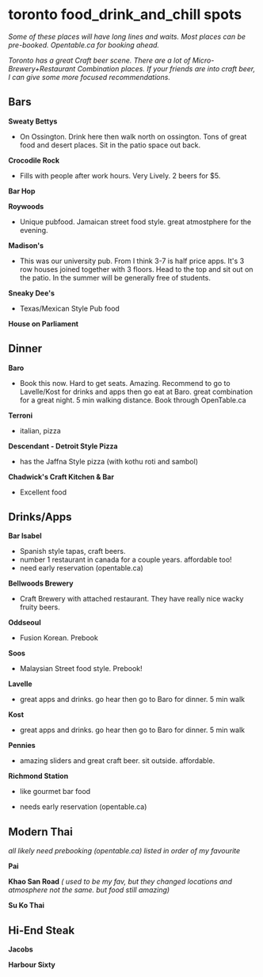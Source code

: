 # toronto food_drink_and_chill spots

*Some of these places will have long lines and waits. Most places can be pre-booked. Opentable.ca for booking ahead.* 

*Toronto has a great Craft beer scene. There are a lot of Micro-Brewery+Restaurant Combination places. If your friends are into craft beer, I can give some more focused recommendations.*



## Bars

**Sweaty Bettys**

- On Ossington. Drink here then walk north on ossington. Tons of great  food and desert places.  Sit in the patio space out back. 

**Crocodile Rock**

- Fills with people after work hours. Very Lively. 2 beers for $5.

**Bar Hop**

**Roywoods**

- Unique pubfood. Jamaican street food style. great atmostphere for the evening. 

**Madison's**

- This was our university pub. From I think 3-7 is half price apps. It's 3 row houses joined together with 3 floors. Head to the top and sit out on the patio. In the summer will be generally free of students.

**Sneaky Dee's**

- Texas/Mexican Style Pub food

**House on Parliament**



## Dinner

**Baro**

- Book this now. Hard to get seats. Amazing. Recommend to go to Lavelle/Kost for drinks and apps then go eat at Baro. great combination for a great night. 5 min walking distance.  Book through OpenTable.ca

**Terroni**

- italian, pizza

**Descendant - Detroit Style Pizza**

- has the Jaffna Style pizza (with kothu roti and sambol)

**Chadwick's Craft Kitchen & Bar**

- Excellent food



## Drinks/Apps 

**Bar Isabel** 

- Spanish style tapas, craft beers.
- number 1 restaurant in canada for a couple years. affordable too!
- need early reservation (opentable.ca)

**Bellwoods Brewery**

- Craft Brewery with attached restaurant. They have really nice wacky fruity beers. 

**Oddseoul**

- Fusion Korean. Prebook

**Soos**

- Malaysian Street food style. Prebook!

**Lavelle** 

- great apps and drinks. go hear then go to Baro for dinner. 5 min walk

**Kost**

- great apps and drinks. go hear then go to Baro for dinner. 5 min walk

**Pennies**

- amazing sliders and great craft beer. sit outside. affordable.

**Richmond Station**

- like gourmet bar food

- needs early reservation (opentable.ca)

  

  

## Modern Thai 

*all likely need prebooking (opentable.ca)* *listed in order of my favourite*

**Pai** 

**Khao San Road** *( used to be my fav, but they changed locations and atmosphere not the same. but food still amazing)*

**Su Ko Thai**



## Hi-End Steak

**Jacobs**

**Harbour Sixty**